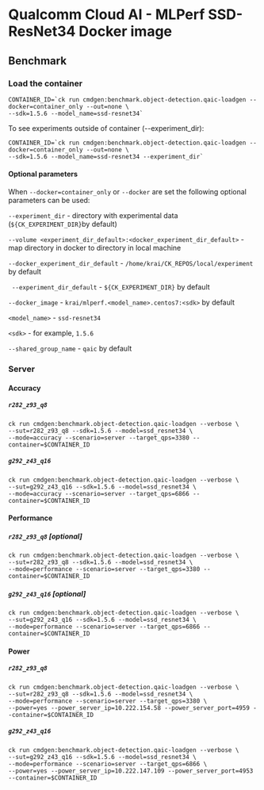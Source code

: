 # Qualcomm Cloud AI - MLPerf SSD-ResNet34 Docker image

## Benchmark

### Load the container
```
CONTAINER_ID=`ck run cmdgen:benchmark.object-detection.qaic-loadgen --docker=container_only --out=none \ 
--sdk=1.5.6 --model_name=ssd-resnet34`
```
To see experiments outside of container (--experiment_dir):

```
CONTAINER_ID=`ck run cmdgen:benchmark.object-detection.qaic-loadgen --docker=container_only --out=none \ 
--sdk=1.5.6 --model_name=ssd-resnet34 --experiment_dir`
```
#### Optional parameters

When `--docker=container_only` or `--docker` are set the following optional parameters can be used:


`--experiment_dir` - directory with experimental data (`${CK_EXPERIMENT_DIR}`by default)

`--volume <experiment_dir_default>:<docker_experiment_dir_default>` - map directory in docker to directory in local machine

`--docker_experiment_dir_default`  - `/home/krai/CK_REPOS/local/experiment` by default

` --experiment_dir_default`  - `${CK_EXPERIMENT_DIR}` by default
 
`--docker_image`   - `krai/mlperf.<model_name>.centos7:<sdk>` by default

`<model_name>` - `ssd-resnet34`      

`<sdk>` - for example, `1.5.6`

`--shared_group_name` - `qaic` by default

### Server

#### Accuracy

##### `r282_z93_q8`

```
ck run cmdgen:benchmark.object-detection.qaic-loadgen --verbose \
--sut=r282_z93_q8 --sdk=1.5.6 --model=ssd_resnet34 \
--mode=accuracy --scenario=server --target_qps=3380 --container=$CONTAINER_ID
```

##### `g292_z43_q16`

```
ck run cmdgen:benchmark.object-detection.qaic-loadgen --verbose \
--sut=g292_z43_q16 --sdk=1.5.6 --model=ssd_resnet34 \
--mode=accuracy --scenario=server --target_qps=6866 --container=$CONTAINER_ID
```

#### Performance

##### `r282_z93_q8` [optional]

```
ck run cmdgen:benchmark.object-detection.qaic-loadgen --verbose \
--sut=r282_z93_q8 --sdk=1.5.6 --model=ssd_resnet34 \
--mode=performance --scenario=server --target_qps=3380 --container=$CONTAINER_ID
```

##### `g292_z43_q16` [optional]

```
ck run cmdgen:benchmark.object-detection.qaic-loadgen --verbose \
--sut=g292_z43_q16 --sdk=1.5.6 --model=ssd_resnet34 \
--mode=performance --scenario=server --target_qps=6866 --container=$CONTAINER_ID
```

#### Power

##### `r282_z93_q8`

```
ck run cmdgen:benchmark.object-detection.qaic-loadgen --verbose \
--sut=r282_z93_q8 --sdk=1.5.6 --model=ssd_resnet34 \
--mode=performance --scenario=server --target_qps=3380 \
--power=yes --power_server_ip=10.222.154.58 --power_server_port=4959 --container=$CONTAINER_ID
```

##### `g292_z43_q16`

```
ck run cmdgen:benchmark.object-detection.qaic-loadgen --verbose \
--sut=g292_z43_q16 --sdk=1.5.6 --model=ssd_resnet34 \
--mode=performance --scenario=server --target_qps=6866 \
--power=yes --power_server_ip=10.222.147.109 --power_server_port=4953 --container=$CONTAINER_ID
```
